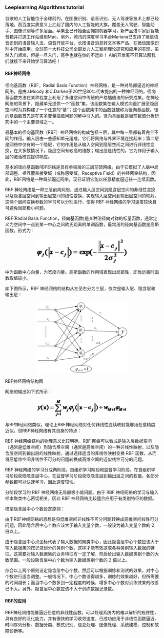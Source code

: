 ### Leeplearning Algorithms tutorial
谷歌的人工智能位于全球前列，在图像识别、语音识别、无人驾驶等技术上都已经落地。而百度实质意义上扛起了国内的人工智能的大旗，覆盖无人驾驶、智能助手、图像识别等许多层面。苹果业已开始全面拥抱机器学习，新产品进军家庭智能音箱并打造工作站级别Mac。另外，腾讯的深度学习平台Mariana已支持了微信语音识别的语音输入法、语音开放平台、长按语音消息转文本等产品，在微信图像识别中开始应用。全球前十大科技公司全部发力人工智能理论研究和应用的实现，虽然入门艰难，但是一旦入门，高手也就在你的不远处！
AI的开发离不开算法那我们就接下来开始学习算法吧！

#### RBF神经网络

径向基函数（RBF，Radial Basis Function）神经网络，是一种对局部逼近的神经网络。是由J.Moody 和C.Darken于20世纪80年代末提出的一种神经网络，径向基函数方法在某种程度上利用了多维空间中传统的严格插值法的研究成果。在神经网络的背景下，隐藏单元提供一个“函数”集，该函数集在输入模式向量扩展至隐层空间时为其构建了一个任意的“基”；这个函数集中的函数就被称为径向基函数。径向基函数首先是在实多变量插值问题的解中引入的。径向基函数是目前数值分析研究中的一个主要领域之一。

最基本的径向基函数（RBF）神经网络的构成包括三层，其中每一层都有着完全不同的作用。输入层由一些感知单元组成，它们将网络与外界环境连接起来；第二层是网络中仅有的一个隐层，它的作用是从输入空间到隐层空间之间进行非线性变换，在大多数情况下，隐层空间有较高的维数；输出层是线性的，它为作用于输入层的激活模式提供响应。

基本的径向基函数RBF网络是具有单稳层的三层前馈网络。由于它模拟了人脑中局部调整、相互覆盖接受域（或称感受域，Receptive Field）的神经网络结构，因此，RBF网络是一种局部逼近网络，现已证明它能以任意精度逼近任一连续函数。

RBF 神经网络是一种三层前向网络，通过输入层空间到隐含层空间的非线性变换以及隐含层空间到输出层空间的线性变换，实现输入层空间到输出层空间的映射。这两个层间变换参数的学习可以分别进行，使得 RBF 神经网络的学习速度较快且可避免局部极小问题。


RBF(Radial Basis Function，径向基函数)是某种沿径向对称的标量函数，通常定义为空间中一点到某一中心之间欧氏距离的单调函数，最常用的径向基函数是高斯函数，形式为：

<p align="center">
<img width="300" align="center" src="../../images/7.jpg" />
</p>

中为函数中心向量，为宽度向量。高斯函数的作用域表现出局部性，即当远离时函数取值较小。

如下图所示，RBF 神经网络的结构从左至右分为三层，依次是输入层、隐含层和输出层：

<p align="center">
<img width="300" align="center" src="../../images/8.jpg" />
</p>

RBF神经网络结构图

网络的输出如下式所示：

<p align="center">
<img width="300" align="center" src="../../images/9.jpg" />
</p>

与BP神经网络类似，理论上RBF神经网络对任何非线性连续映射能够用任意精度近似。但RBF神经网络有其自身的特点：

RBF 神经网络结构的物理意义比较明确。RBF 网络可以看成是输入层数据空间（通常是低维空间）到隐含层空间（通常是高维空间）的一种非线性映射，以及隐含层空间到输出层的线性映射。通过选择适当的非线性映射变换 RBF 函数，从而将原低维空间非线性不可分的问题转换成高维空间的近似线性可分的问题。

RBF 神经网络的学习分成两阶段，自组织学习阶段和监督学习阶段。在自组织学习阶段获取隐含层中心，在监督学习阶段获取隐含层到输出层之间的权值，各部分参数都可以快速学习，因此速度较快。

分阶段学习的 RBF 神经网络无局部极小值问题。由于 RBF 神经网络的学习与输入样本聚类中心密切相关，因此 RBF 神经网络比较适合应用于有类别特征的数据。

模型隐含层中心个数设定原则：

由于RBF神经网络的思想是将低维空间非线性不可分问题转换成高维空间线性可分问题，因此隐含层中心个数应该大于输入变量个数，一般设为输入变量个数的 2 倍以上。

由于隐含层中心点坐标代表了输入数据的聚类中心，因此隐含层中心个数应该大于输入数据集的按记录划分的类别个数，这样才能有效提取各种类别输入数据的特征。这需要对输入数据集的业务特征有一定了解，然后给出输入数据类别个数的大致范围。一般设隐含层中心个数为输入数据类别个数的 2 倍以上。

综合以上两个原则设定隐含层中心个数，然后可以根据训练和测试的效果，对中心个数进行适当调整。一般情况下，中心个数设得越多，训练的效果越好，但所需要的时间越长；而当中心个数多到一定程度的时候，增多中心个数对训练效果的改善已不大。另外，隐含层中心数应该不大于训练数据记录数。

#### RBF的应用

RBF神经网络能够逼近任意的非线性函数，可以处理系统内的难以解析的规律性，具有良好的泛化能力，并有很快的学习收敛速度，已成功应用于非线性函数逼近、时间序列分析、数据分类、模式识别、信息处理、图像处理、系统建模、控制和故障诊断等。



